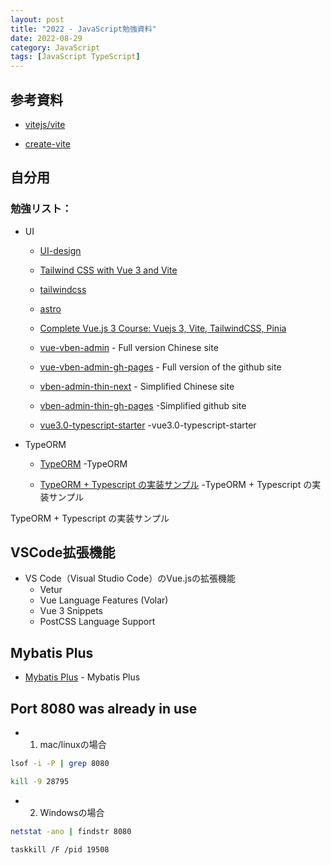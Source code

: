 ```yaml
---
layout: post
title: "2022 - JavaScript勉強資料"
date: 2022-08-29
category: JavaScript
tags: [JavaScript TypeScript]
---
```


## 参考資料

- [vitejs/vite](https://github.com/vitejs/vite)

- [create-vite](https://github.com/vitejs/vite/tree/main/packages/create-vite)


## 自分用

### 勉強リスト：

- UI
  - [UI-design](https://www.figma.com/ja/)

  - [Tailwind CSS with Vue 3 and Vite](https://tailwindcss.com/docs/guides/vite)

  - [tailwindcss](https://github.com/tailwindlabs/tailwindcss)

  - [astro](https://docs.astro.build/zh-cn/getting-started/)

  - [Complete Vue.js 3 Course: Vuejs 3, Vite, TailwindCSS, Pinia](https://vvbin.cn/next/)
  
  - [vue-vben-admin](https://vvbin.cn/next/) - Full version Chinese site
  - [vue-vben-admin-gh-pages](https://anncwb.github.io/vue-vben-admin/) - Full version of the github site
  - [vben-admin-thin-next](https://vvbin.cn/thin/next/) - Simplified Chinese site
  - [vben-admin-thin-gh-pages](https://anncwb.github.io/vben-admin-thin-next/) -Simplified github site

  - [vue3.0-typescript-starter](https://github.com/sunshine824/vue3.0-typescript-starter) -vue3.0-typescript-starter

- TypeORM

  - [TypeORM](https://typeorm.io/) -TypeORM

  - [TypeORM + Typescript の実装サンプル](https://olafnosuke.hatenablog.com/entry/2022/07/27/185707) -TypeORM + Typescript の実装サンプル

TypeORM + Typescript の実装サンプル

## VSCode拡張機能

- VS Code（Visual Studio Code）のVue.jsの拡張機能
  - Vetur
  - Vue Language Features (Volar)
  - Vue 3 Snippets
  - PostCSS Language Support

## Mybatis Plus
 - [Mybatis Plus](https://www.w3cschool.cn/mybatis_plus/mybatis_plus-j9da3mgg.html) - Mybatis Plus


## Port 8080 was already in use

- 1. mac/linuxの場合

```sh
lsof -i -P | grep 8080

kill -9 28795
```

- 2. Windowsの場合

```sh
netstat -ano | findstr 8080

taskkill /F /pid 19508
```
